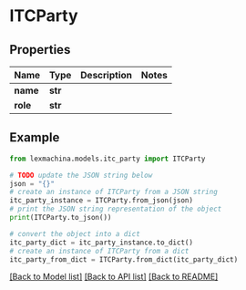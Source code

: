# ITCParty


## Properties

Name | Type | Description | Notes
------------ | ------------- | ------------- | -------------
**name** | **str** |  | 
**role** | **str** |  | 

## Example

```python
from lexmachina.models.itc_party import ITCParty

# TODO update the JSON string below
json = "{}"
# create an instance of ITCParty from a JSON string
itc_party_instance = ITCParty.from_json(json)
# print the JSON string representation of the object
print(ITCParty.to_json())

# convert the object into a dict
itc_party_dict = itc_party_instance.to_dict()
# create an instance of ITCParty from a dict
itc_party_from_dict = ITCParty.from_dict(itc_party_dict)
```
[[Back to Model list]](../README.md#documentation-for-models) [[Back to API list]](../README.md#documentation-for-api-endpoints) [[Back to README]](../README.md)


